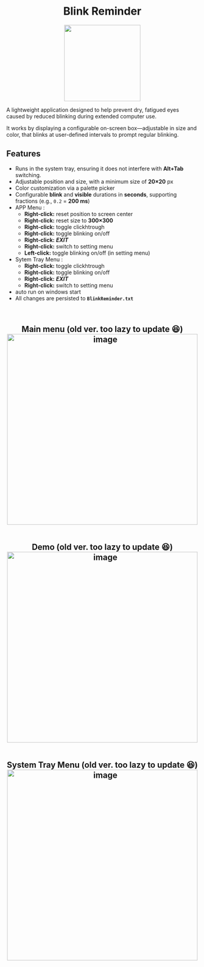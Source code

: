 <h1 align="center">
Blink Reminder
</h1>
<p align="center">
  <img width="200" height="200" src="https://github.com/unamed666/BlinkReminder/blob/master/20250923_2238_Yellow%20Pharaoh%20Eye_simple_compose_01k5vkhn5necabttyazpwfgx3h.ico">
</p>


A lightweight application designed to help prevent dry, fatigued eyes caused by reduced blinking during extended computer use.

It works by displaying a configurable on-screen box—adjustable in size and color, that blinks at user-defined intervals to prompt regular blinking.

## Features 
- Runs in the system tray, ensuring it does not interfere with **Alt+Tab** switching.
- Adjustable position and size, with a minimum size of **20×20** px 
- Color customization via a palette picker 
- Configurable **blink** and **visible** durations in **seconds**, supporting fractions (e.g., `0.2` = **200 ms**)
- APP Menu :
   - **Right-click:** reset position to screen center 
   - **Right-click:** reset size to **300×300**
   - **Right-click:** toggle clickhtrough
   - **Right-click:** toggle blinking on/off
   - **Right-click:** _**EXIT**_
   - **Right-click:** switch to setting menu
   - **Left-click:** toggle blinking on/off (in setting menu)
- Sytem Tray Menu :
   - **Right-click:** toggle clickhtrough
   - **Right-click:** toggle blinking on/off
   - **Right-click:** _**EXIT**_
   - **Right-click:** switch to setting menu
- auto run on windows start
- All changes are persisted to **`BlinkReminder.txt`** 

<br><h2 align="center"> Main menu (old ver. too lazy to update :laughing:) <br>
<img width="500"  alt="image" src="https://github.com/user-attachments/assets/e655fbf8-7809-46f8-a24c-af2364919a2d" />

<br>Demo (old ver. too lazy to update :laughing:)<br>
<img width="500"  alt="image" src="https://github.com/user-attachments/assets/8b3ffe95-914c-415d-a8b1-80cbdedf3a84" />

<br>System Tray Menu (old ver. too lazy to update :laughing:)<br>
<img width="500" alt="image" src="https://github.com/user-attachments/assets/2216cb29-c8f5-41f0-899f-e7b924ea7c80" />

</h2>
